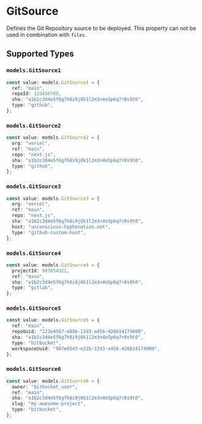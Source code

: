 # GitSource

Defines the Git Repository source to be deployed. This property can not be used in combination with `files`.


## Supported Types

### `models.GitSource1`

```typescript
const value: models.GitSource1 = {
  ref: "main",
  repoId: 123456789,
  sha: "a1b2c3d4e5f6g7h8i9j0k1l2m3n4o5p6q7r8s9t0",
  type: "github",
};
```

### `models.GitSource2`

```typescript
const value: models.GitSource2 = {
  org: "vercel",
  ref: "main",
  repo: "next.js",
  sha: "a1b2c3d4e5f6g7h8i9j0k1l2m3n4o5p6q7r8s9t0",
  type: "github",
};
```

### `models.GitSource3`

```typescript
const value: models.GitSource3 = {
  org: "vercel",
  ref: "main",
  repo: "next.js",
  sha: "a1b2c3d4e5f6g7h8i9j0k1l2m3n4o5p6q7r8s9t0",
  host: "unconscious-hyphenation.net",
  type: "github-custom-host",
};
```

### `models.GitSource4`

```typescript
const value: models.GitSource4 = {
  projectId: 987654321,
  ref: "main",
  sha: "a1b2c3d4e5f6g7h8i9j0k1l2m3n4o5p6q7r8s9t0",
  type: "gitlab",
};
```

### `models.GitSource5`

```typescript
const value: models.GitSource5 = {
  ref: "main",
  repoUuid: "123e4567-e89b-12d3-a456-426614174000",
  sha: "a1b2c3d4e5f6g7h8i9j0k1l2m3n4o5p6q7r8s9t0",
  type: "bitbucket",
  workspaceUuid: "987e6543-e21b-12d3-a456-426614174000",
};
```

### `models.GitSource6`

```typescript
const value: models.GitSource6 = {
  owner: "bitbucket_user",
  ref: "main",
  sha: "a1b2c3d4e5f6g7h8i9j0k1l2m3n4o5p6q7r8s9t0",
  slug: "my-awesome-project",
  type: "bitbucket",
};
```

